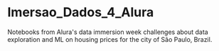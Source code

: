 # Imersao_Dados_4_Alura
Notebooks from Alura's data immersion week challenges about data exploration and ML on housing prices for the city of São Paulo, Brazil.
